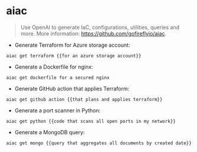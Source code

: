 # aiac

> Use OpenAI to generate IaC, configurations, utilities, queries and more.
> More information: <https://github.com/gofireflyio/aiac>.

- Generate Terraform for Azure storage account:

`aiac get terraform {{for an azure storage account}}`

- Generate a Dockerfile for nginx:

`aiac get dockerfile for a secured nginx`

- Generate GitHub action that applies Terraform:

`aiac get github action {{that plans and applies terraform}}`

- Generate a port scanner in Python:

`aiac get python {{code that scans all open ports in my network}}`

- Generate a MongoDB query:

`aiac get mongo {{query that aggregates all documents by created date}}`

